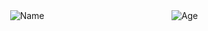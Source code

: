 <!--
**amorist/amorist** is a ✨ _special_ ✨ repository because its `README.md` (this file) appears on your GitHub profile.
![Amor](https://avatars0.githubusercontent.com/u/14037268?s=460&u=141e9e5c5e86a2cf652ca9a3b0271f06ea0e4488&v=4)
-->

<div style="display: flex; justify-content: space-around; width: 100%;">
    <img alt="Name" style="display: inline;" src="https://img.shields.io/badge/name-amor-brightgreen">
    <img alt="Age" style="display: inline;" src="https://img.shields.io/badge/age-26-orange">
    <!-- <img alt="Language" style="display: inline;" src="https://img.shields.io/badge/language-golang|nodejs|python-blue">
    <img alt="Twitter Follow" style="display: inline;" src="https://img.shields.io/twitter/follow/amor90s?style=social"> -->
</div>